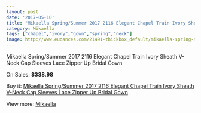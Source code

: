 ```yaml
---
layout: post
date: '2017-05-10'
title: "Mikaella Spring/Summer 2017 2116 Elegant Chapel Train Ivory Sheath V-Neck Cap Sleeves Lace Zipper Up Bridal Gown"
category: Mikaella
tags: ["chapel","ivory","gown","spring","neck"]
image: http://www.eudances.com/21491-thickbox_default/mikaella-spring-summer-2017-2116-elegant-chapel-train-ivory-sheath-v-neck-cap-sleeves-lace-zipper-up-bridal-gown.jpg
---
```

Mikaella Spring/Summer 2017 2116 Elegant Chapel Train Ivory Sheath V-Neck Cap Sleeves Lace Zipper Up Bridal Gown

On Sales: **$338.98**
<a href="https://www.eudances.com/en/mikaella/6603-mikaella-spring-summer-2017-2116-elegant-chapel-train-ivory-sheath-v-neck-cap-sleeves-lace-zipper-up-bridal-gown.html"><amp-img layout="responsive" width="600" height="600" src="//www.eudances.com/21491-thickbox_default/mikaella-spring-summer-2017-2116-elegant-chapel-train-ivory-sheath-v-neck-cap-sleeves-lace-zipper-up-bridal-gown.jpg" alt="Mikaella Spring/Summer 2017 2116 Elegant Chapel Train Ivory Sheath V-Neck Cap Sleeves Lace Zipper Up Bridal Gown 0" /></a>
<a href="https://www.eudances.com/en/mikaella/6603-mikaella-spring-summer-2017-2116-elegant-chapel-train-ivory-sheath-v-neck-cap-sleeves-lace-zipper-up-bridal-gown.html"><amp-img layout="responsive" width="600" height="600" src="//www.eudances.com/21496-thickbox_default/mikaella-spring-summer-2017-2116-elegant-chapel-train-ivory-sheath-v-neck-cap-sleeves-lace-zipper-up-bridal-gown.jpg" alt="Mikaella Spring/Summer 2017 2116 Elegant Chapel Train Ivory Sheath V-Neck Cap Sleeves Lace Zipper Up Bridal Gown 1" /></a>
<a href="https://www.eudances.com/en/mikaella/6603-mikaella-spring-summer-2017-2116-elegant-chapel-train-ivory-sheath-v-neck-cap-sleeves-lace-zipper-up-bridal-gown.html"><amp-img layout="responsive" width="600" height="600" src="//www.eudances.com/21495-thickbox_default/mikaella-spring-summer-2017-2116-elegant-chapel-train-ivory-sheath-v-neck-cap-sleeves-lace-zipper-up-bridal-gown.jpg" alt="Mikaella Spring/Summer 2017 2116 Elegant Chapel Train Ivory Sheath V-Neck Cap Sleeves Lace Zipper Up Bridal Gown 2" /></a>
<a href="https://www.eudances.com/en/mikaella/6603-mikaella-spring-summer-2017-2116-elegant-chapel-train-ivory-sheath-v-neck-cap-sleeves-lace-zipper-up-bridal-gown.html"><amp-img layout="responsive" width="600" height="600" src="//www.eudances.com/21494-thickbox_default/mikaella-spring-summer-2017-2116-elegant-chapel-train-ivory-sheath-v-neck-cap-sleeves-lace-zipper-up-bridal-gown.jpg" alt="Mikaella Spring/Summer 2017 2116 Elegant Chapel Train Ivory Sheath V-Neck Cap Sleeves Lace Zipper Up Bridal Gown 3" /></a>
<a href="https://www.eudances.com/en/mikaella/6603-mikaella-spring-summer-2017-2116-elegant-chapel-train-ivory-sheath-v-neck-cap-sleeves-lace-zipper-up-bridal-gown.html"><amp-img layout="responsive" width="600" height="600" src="//www.eudances.com/21493-thickbox_default/mikaella-spring-summer-2017-2116-elegant-chapel-train-ivory-sheath-v-neck-cap-sleeves-lace-zipper-up-bridal-gown.jpg" alt="Mikaella Spring/Summer 2017 2116 Elegant Chapel Train Ivory Sheath V-Neck Cap Sleeves Lace Zipper Up Bridal Gown 4" /></a>
<a href="https://www.eudances.com/en/mikaella/6603-mikaella-spring-summer-2017-2116-elegant-chapel-train-ivory-sheath-v-neck-cap-sleeves-lace-zipper-up-bridal-gown.html"><amp-img layout="responsive" width="600" height="600" src="//www.eudances.com/21492-thickbox_default/mikaella-spring-summer-2017-2116-elegant-chapel-train-ivory-sheath-v-neck-cap-sleeves-lace-zipper-up-bridal-gown.jpg" alt="Mikaella Spring/Summer 2017 2116 Elegant Chapel Train Ivory Sheath V-Neck Cap Sleeves Lace Zipper Up Bridal Gown 5" /></a>

Buy it: [Mikaella Spring/Summer 2017 2116 Elegant Chapel Train Ivory Sheath V-Neck Cap Sleeves Lace Zipper Up Bridal Gown](https://www.eudances.com/en/mikaella/6603-mikaella-spring-summer-2017-2116-elegant-chapel-train-ivory-sheath-v-neck-cap-sleeves-lace-zipper-up-bridal-gown.html "Mikaella Spring/Summer 2017 2116 Elegant Chapel Train Ivory Sheath V-Neck Cap Sleeves Lace Zipper Up Bridal Gown")

View more: [Mikaella](https://www.eudances.com/en/106-mikaella "Mikaella")